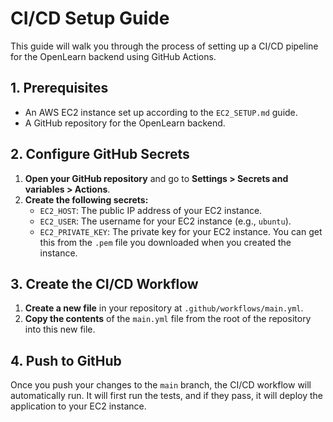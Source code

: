 # CI/CD Setup Guide

This guide will walk you through the process of setting up a CI/CD pipeline for the OpenLearn backend using GitHub Actions.

## 1. Prerequisites

*   An AWS EC2 instance set up according to the `EC2_SETUP.md` guide.
*   A GitHub repository for the OpenLearn backend.

## 2. Configure GitHub Secrets

1.  **Open your GitHub repository** and go to **Settings > Secrets and variables > Actions**.
2.  **Create the following secrets:**
    *   `EC2_HOST`: The public IP address of your EC2 instance.
    *   `EC2_USER`: The username for your EC2 instance (e.g., `ubuntu`).
    *   `EC2_PRIVATE_KEY`: The private key for your EC2 instance. You can get this from the `.pem` file you downloaded when you created the instance.

## 3. Create the CI/CD Workflow

1.  **Create a new file** in your repository at `.github/workflows/main.yml`.
2.  **Copy the contents** of the `main.yml` file from the root of the repository into this new file.

## 4. Push to GitHub

Once you push your changes to the `main` branch, the CI/CD workflow will automatically run. It will first run the tests, and if they pass, it will deploy the application to your EC2 instance.